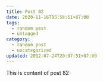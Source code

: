 ```yaml
---
title: Post 82
date: 2020-11-16T05:58:51+07:00
tags:
  - random post
  - untagged
category:
  - random post
  - uncategorized
updated: 2012-07-24T20:07:51+07:00
---
```

This is content of post 82
